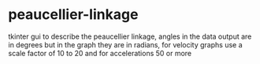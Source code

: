 # peaucellier-linkage
 tkinter gui to describe the peaucellier linkage, angles in the data output are in degrees but in the graph they are in radians,
 for velocity graphs use a scale factor of 10 to 20 and for accelerations 50 or more
